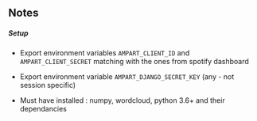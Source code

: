 ## Notes

##### Setup
- Export environment variables `AMPART_CLIENT_ID` and `AMPART_CLIENT_SECRET`
  matching with the ones from spotify dashboard

- Export environment variable `AMPART_DJANGO_SECRET_KEY` (any - not session
  specific)

- Must have installed : numpy, wordcloud, python 3.6+ and their dependancies

